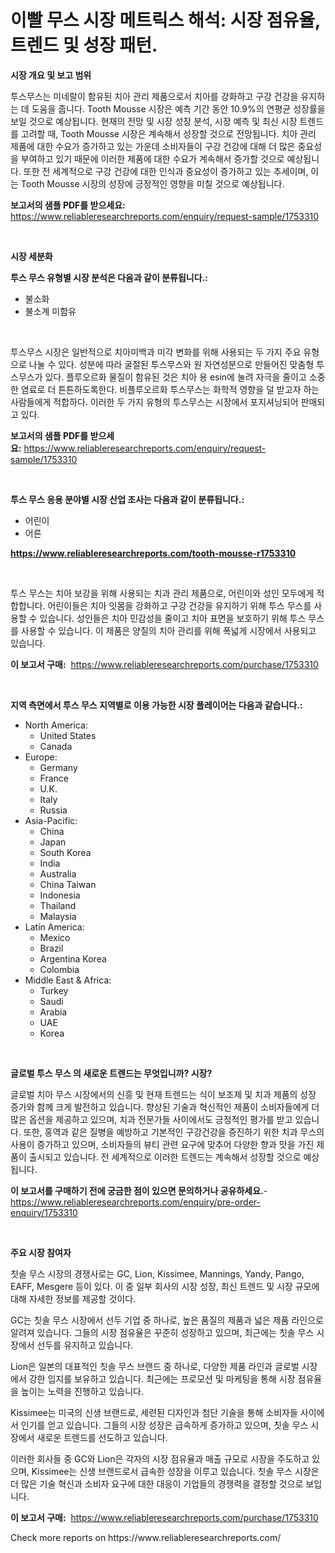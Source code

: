 <p><h1>이빨 무스 시장 메트릭스 해석: 시장 점유율, 트렌드 및 성장 패턴.</h1></p><p><strong>시장 개요 및 보고 범위</strong></p>
<p><p>투스무스는 미네랄이 함유된 치아 관리 제품으로서 치아를 강화하고 구강 건강을 유지하는 데 도움을 줍니다. Tooth Mousse 시장은 예측 기간 동안 10.9%의 연평균 성장률을 보일 것으로 예상됩니다. 현재의 전망 및 시장 성장 분석, 시장 예측 및 최신 시장 트렌드를 고려할 때, Tooth Mousse 시장은 계속해서 성장할 것으로 전망됩니다. 치아 관리 제품에 대한 수요가 증가하고 있는 가운데 소비자들이 구강 건강에 대해 더 많은 중요성을 부여하고 있기 때문에 이러한 제품에 대한 수요가 계속해서 증가할 것으로 예상됩니다. 또한 전 세계적으로 구강 건강에 대한 인식과 중요성이 증가하고 있는 추세이며, 이는 Tooth Mousse 시장의 성장에 긍정적인 영향을 미칠 것으로 예상됩니다.</p></p>
<p><strong>보고서의 샘플 PDF를 받으세요:</strong> <a href="https://www.reliableresearchreports.com/enquiry/request-sample/1753310">https://www.reliableresearchreports.com/enquiry/request-sample/1753310</a></p>
<p>&nbsp;</p>
<p><strong>시장 세분화</strong></p>
<p><strong>투스 무스 유형별 시장 분석은 다음과 같이 분류됩니다.:</strong></p>
<p><ul><li>불소화</li><li>불소계 미함유</li></ul></p>
<p>&nbsp;</p>
<p><p>투스무스 시장은 일반적으로 치아미백과 미각 변화를 위해 사용되는 두 가지 주요 유형으로 나눌 수 있다. 성분에 따라 굴절된 투스무스와 원 자연성분으로 만들어진 맞춤형 투스무스가 있다. 플루오르화 물질이 함유된 것은 치아 용 esin에 눌려 자극을 줄이고 소중한 염료로 더 튼튼하도록한다. 비플루오르화 투스무스는 화학적 영향을 덜 받고자 하는 사람들에게 적합하다. 이러한 두 가지 유형의 투스무스는 시장에서 포지셔닝되어 판매되고 있다.</p></p>
<p><strong>보고서의 샘플 PDF를 받으세요:</strong>&nbsp;<a href="https://www.reliableresearchreports.com/enquiry/request-sample/1753310">https://www.reliableresearchreports.com/enquiry/request-sample/1753310</a></p>
<p>&nbsp;</p>
<p><strong> 투스 무스 응용 분야별 시장 산업 조사는 다음과 같이 분류됩니다.:</strong></p>
<p><ul><li>어린이</li><li>어른</li></ul></p>
<p><strong><a href="https://www.reliableresearchreports.com/tooth-mousse-r1753310">https://www.reliableresearchreports.com/tooth-mousse-r1753310</a></strong></p>
<p>&nbsp;</p>
<p><p>투스 무스는 치아 보강을 위해 사용되는 치과 관리 제품으로, 어린이와 성인 모두에게 적합합니다. 어린이들은 치아 잇몸을 강화하고 구강 건강을 유지하기 위해 투스 무스를 사용할 수 있습니다. 성인들은 치아 민감성을 줄이고 치아 표면을 보호하기 위해 투스 무스를 사용할 수 있습니다. 이 제품은 양질의 치아 관리를 위해 폭넓게 시장에서 사용되고 있습니다.</p></p>
<p><strong>이 보고서 구매:</strong>&nbsp; <a href="https://www.reliableresearchreports.com/purchase/1753310">https://www.reliableresearchreports.com/purchase/1753310</a></p>
<p>&nbsp;</p>
<p><strong>지역 측면에서 투스 무스 지역별로 이용 가능한 시장 플레이어는 다음과 같습니다.:</strong></p>
<p><ul>
    <li>
        North America:
        <ul>
            <li>United States</li>
            <li>Canada</li>
        </ul>
    </li>
    <li>
        Europe:
        <ul>
            <li>Germany</li>
            <li>France</li>
            <li>U.K.</li>
            <li>Italy</li>
            <li>Russia</li>
        </ul>
    </li>
    <li>
        Asia-Pacific:
        <ul>
            <li>China</li>
            <li>Japan</li>
            <li>South Korea</li>
            <li>India</li>
            <li>Australia</li>
            <li>China Taiwan</li>
            <li>Indonesia</li>
            <li>Thailand</li>
            <li>Malaysia</li>
        </ul>
    </li>
    <li>
        Latin America:
        <ul>
            <li>Mexico</li>
            <li>Brazil</li>
            <li>Argentina Korea</li>
            <li>Colombia</li>
        </ul>
    </li>
    <li>
        Middle East & Africa:
        <ul>
            <li>Turkey</li>
            <li>Saudi</li>
            <li>Arabia</li>
            <li>UAE</li>
            <li>Korea</li>
        </ul>
    </li>
    </ul></p>
<p>&nbsp;</p>
<p><strong>글로벌 투스 무스 의 새로운 트렌드는 무엇입니까? 시장?</strong></p>
<p><p>글로벌 치아 무스 시장에서의 신흥 및 현재 트렌드는 식이 보조제 및 치과 제품의 성장 증가와 함께 크게 발전하고 있습니다. 향상된 기술과 혁신적인 제품이 소비자들에게 더 많은 옵션을 제공하고 있으며, 치과 전문가들 사이에서도 긍정적인 평가를 받고 있습니다. 또한, 홍역과 같은 질병을 예방하고 기본적인 구강건강을 증진하기 위한 치과 무스의 사용이 증가하고 있으며, 소비자들의 뷰티 관련 요구에 맞추어 다양한 향과 맛을 가진 제품이 출시되고 있습니다. 전 세계적으로 이러한 트렌드는 계속해서 성장할 것으로 예상됩니다.</p></p>
<p><strong>이 보고서를 구매하기 전에 궁금한 점이 있으면 문의하거나 공유하세요.</strong>- <a href="https://www.reliableresearchreports.com/enquiry/pre-order-enquiry/1753310">https://www.reliableresearchreports.com/enquiry/pre-order-enquiry/1753310</a></p>
<p>&nbsp;</p>
<p><strong>주요 시장 참여자</strong></p>
<p><p>칫솔 무스 시장의 경쟁사로는 GC, Lion, Kissimee, Mannings, Yandy, Pango, EAFF, Mesgere 등이 있다. 이 중 일부 회사의 시장 성장, 최신 트렌드 및 시장 규모에 대해 자세한 정보를 제공할 것이다.</p><p>GC는 칫솔 무스 시장에서 선두 기업 중 하나로, 높은 품질의 제품과 넓은 제품 라인으로 알려져 있습니다. 그들의 시장 점유율은 꾸준히 성장하고 있으며, 최근에는 칫솔 무스 시장에서 선두를 유지하고 있습니다.</p><p>Lion은 일본의 대표적인 칫솔 무스 브랜드 중 하나로, 다양한 제품 라인과 글로벌 시장에서 강한 입지를 보유하고 있습니다. 최근에는 프로모션 및 마케팅을 통해 시장 점유율을 높이는 노력을 진행하고 있습니다.</p><p>Kissimee는 미국의 신생 브랜드로, 세련된 디자인과 첨단 기술을 통해 소비자들 사이에서 인기를 얻고 있습니다. 그들의 시장 성장은 급속하게 증가하고 있으며, 칫솔 무스 시장에서 새로운 트렌드를 선도하고 있습니다.</p><p>이러한 회사들 중 GC와 Lion은 각자의 시장 점유율과 매출 규모로 시장을 주도하고 있으며, Kissimee는 신생 브랜드로서 급속한 성장을 이루고 있습니다. 칫솔 무스 시장은 더 많은 기술 혁신과 소비자 요구에 대한 대응이 기업들의 경쟁력을 결정할 것으로 보입니다.</p></p>
<p><strong>이 보고서 구매:</strong>&nbsp;&nbsp;<a href="https://www.reliableresearchreports.com/purchase/1753310">https://www.reliableresearchreports.com/purchase/1753310</a></p>
<p>Check more reports on https://www.reliableresearchreports.com/</p>
